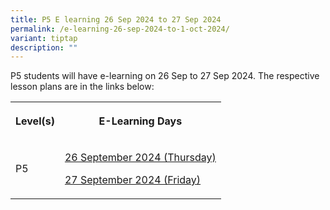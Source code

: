 ```yaml
---
title: P5 E learning 26 Sep 2024 to 27 Sep 2024
permalink: /e-learning-26-sep-2024-to-1-oct-2024/
variant: tiptap
description: ""
---
```

<p>P5 students will have e-learning on 26 Sep to 27 Sep 2024. The respective
lesson plans are in the links below:</p>
<table style="minWidth: 50px">
<colgroup>
<col>
<col>
</colgroup>
<tbody>
<tr>
<th rowspan="1" colspan="1">
<p>Level(s)</p>
</th>
<th rowspan="1" colspan="1">
<p>E-Learning Days</p>
</th>
</tr>
<tr>
<td rowspan="1" colspan="1">
<p>P5</p>
</td>
<td rowspan="1" colspan="1">
<p><a href="/files/P5__E_Learning_2024_Day_1_Lesson_Plans_for_26_Sept.pdf" rel="noopener noreferrer nofollow" target="_blank">26 September 2024 (Thursday)</a>
</p>
<p><a href="/files/P5__E_Learning_2024_Day_2_Lesson_Plans_for_27_Sept.pdf" rel="noopener noreferrer nofollow" target="_blank">27 September 2024 (Friday)</a>
</p>
</td>
</tr>
</tbody>
</table>
<p></p>
<p></p>